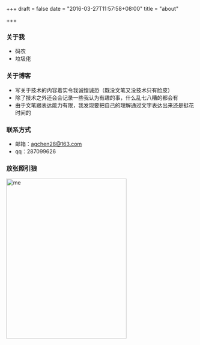 +++
draft = false
date = "2016-03-27T11:57:58+08:00"
title = "about"

+++

### 关于我

* 码农
* 垃圾佬

### 关于博客

* 写关于技术的内容着实令我诚惶诚恐（既没文笔又没技术只有脸皮）
* 除了技术之外还会会记录一些我认为有趣的事，什么乱七八糟的都会有
* 由于文笔跟表达能力有限，我发现要把自己的理解通过文字表达出来还是挺花时间的

### 联系方式

* 邮箱：agchen28@163.com
* qq：287099626 

### 放张照引狼
<img src="/imgs/about/me.jpg" width = "320" height = "426" alt="me" align=center />
